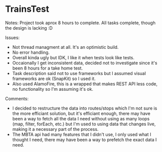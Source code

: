 # TrainsTest

Notes:
Project took aprox 8 hours to complete.
All tasks complete, though the design is lacking :D

Issues:
- Not thread managment at all. It's an optimistic build.
- No error handling.
- Overall kinda ugly but IDK, I like it when tests look like tests.
- Occaionally I get inconsistent data, decided not to investigate since it's been 8 hours for a take home test.
- Task description said not to use frameworks but I assumed visual frameworks are ok (SnapKit) so I used it.
- Also used AlamoFire, this is a wrapped that makes REST API less code, no functionality so I'm assuming it's ok.

Comments:
- I decided to restructure the data into routes/stops which I'm not sure is the more efficiant solution, but it's efficiant enough, there may have been a way to fetch all the data I need without using as many loops (map, filter, forEach, etc.) but I'm used to using data that changes live, making it a necessary part of the process.
- The MBTA api had many features that I didn't use, I only used what I thought I need, there may have been a way to prefetch the exact data I need.
